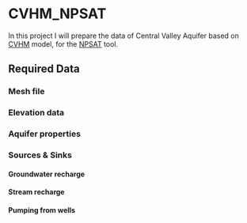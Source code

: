# CVHM_NPSAT

In this project I will prepare the data of Central Valley Aquifer based on
[CVHM](https://ca.water.usgs.gov/projects/central-valley/central-valley-hydrologic-model.html)
model, for the [NPSAT](https://github.com/giorgk/NPSAT) tool.

## Required Data


### Mesh file

### Elevation data

### Aquifer properties

### Sources & Sinks

#### Groundwater recharge

#### Stream recharge

#### Pumping from wells
